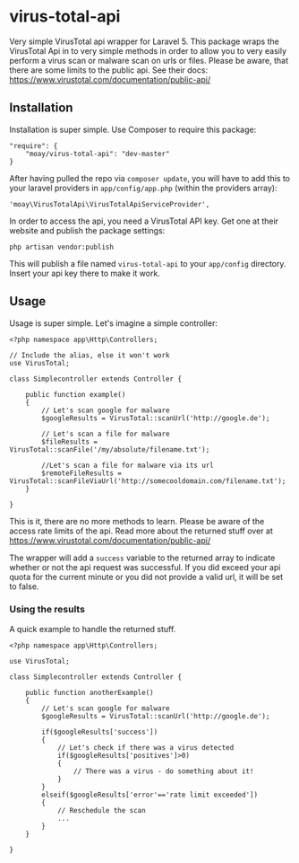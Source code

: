 # virus-total-api
Very simple VirusTotal api wrapper for Laravel 5. This package wraps the VirusTotal Api in to very simple methods in order to allow you to very easily perform a virus scan or malware scan on urls or files.
Please be aware, that there are some limits to the public api. See their docs: https://www.virustotal.com/documentation/public-api/

## Installation
Installation is super simple. Use Composer to require this package:
 
    "require": {
        "moay/virus-total-api": "dev-master"
    }

After having pulled the repo via `composer update`, you will have to add this to your laravel providers in `app/config/app.php` (within the providers array):

    'moay\VirusTotalApi\VirusTotalApiServiceProvider',

In order to access the api, you need a VirusTotal API key. Get one at their website and publish the package settings:

    php artisan vendor:publish

This will publish a file named `virus-total-api` to your `app/config` directory. Insert your api key there to make it work.

## Usage

Usage is super simple. Let's imagine a simple controller:

	<?php namespace app\Http\Controllers;
    
    // Include the alias, else it won't work
	use VirusTotal;
    
	class Simplecontroller extends Controller {
	
		public function example()
		{
			// Let's scan google for malware
			$googleResults = VirusTotal::scanUrl('http://google.de');

			// Let's scan a file for malware
			$fileResults = VirusTotal::scanFile('/my/absolute/filename.txt');

			//Let's scan a file for malware via its url
			$remoteFileResults = VirusTotal::scanFileViaUrl('http://somecooldomain.com/filename.txt');
		}
    
	}

This is it, there are no more methods to learn. Please be aware of the access rate limits of the api. Read more about the returned stuff over at https://www.virustotal.com/documentation/public-api/

The wrapper will add a `success` variable to the returned array to indicate whether or not the api request was successful. If you did exceed your api quota for the current minute or you did not provide a valid url, it will be set to false.

### Using the results

A quick example to handle the returned stuff.

	<?php namespace app\Http\Controllers;
    
	use VirusTotal;
    
	class Simplecontroller extends Controller {
	
		public function anotherExample()
		{
			// Let's scan google for malware
			$googleResults = VirusTotal::scanUrl('http://google.de');
			
			if($googleResults['success'])
			{
				// Let's check if there was a virus detected
				if($googleResults['positives']>0)
				{
					// There was a virus - do something about it!
				}
			}
			elseif($googleResults['error'=='rate limit exceeded'])
			{
				// Reschedule the scan
				...
			}
		}
    
	}
